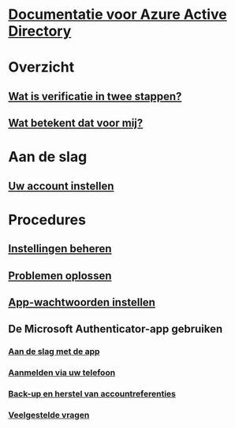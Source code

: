 # [Documentatie voor Azure Active Directory](../index.md#authentication)

# Overzicht

## [Wat is verificatie in twee stappen?](multi-factor-authentication-end-user.md)
## [Wat betekent dat voor mij?](multi-factor-authentication-end-user-signin.md)

# Aan de slag

## [Uw account instellen](multi-factor-authentication-end-user-first-time.md)

# Procedures

## [Instellingen beheren](multi-factor-authentication-end-user-manage-settings.md)
## [Problemen oplossen](multi-factor-authentication-end-user-troubleshoot.md)
## [App-wachtwoorden instellen](multi-factor-authentication-end-user-app-passwords.md)
## De Microsoft Authenticator-app gebruiken
### [Aan de slag met de app](microsoft-authenticator-app-how-to.md)
### [Aanmelden via uw telefoon](microsoft-authenticator-app-phone-signin-faq.md)
### [Back-up en herstel van accountreferenties](microsoft-authenticator-app-backup-and-recovery.md)
### [Veelgestelde vragen](microsoft-authenticator-app-faq.md)
